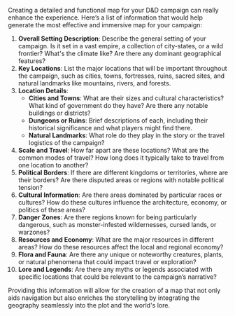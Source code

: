 Creating a detailed and functional map for your D&D campaign can really enhance the experience. Here’s a list of information that would help generate the most effective and immersive map for your campaign:

1. **Overall Setting Description**: Describe the general setting of your campaign. Is it set in a vast empire, a collection of city-states, or a wild frontier? What's the climate like? Are there any dominant geographical features?
2. **Key Locations**: List the major locations that will be important throughout the campaign, such as cities, towns, fortresses, ruins, sacred sites, and natural landmarks like mountains, rivers, and forests.
3. **Location Details**:
	- **Cities and Towns**: What are their sizes and cultural characteristics? What kind of government do they have? Are there any notable buildings or districts?
	- **Dungeons or Ruins**: Brief descriptions of each, including their historical significance and what players might find there.
	- **Natural Landmarks**: What role do they play in the story or the travel logistics of the campaign?
4. **Scale and Travel**: How far apart are these locations? What are the common modes of travel? How long does it typically take to travel from one location to another?
5. **Political Borders**: If there are different kingdoms or territories, where are their borders? Are there disputed areas or regions with notable political tension?
6. **Cultural Information**: Are there areas dominated by particular races or cultures? How do these cultures influence the architecture, economy, or politics of these areas?
7. **Danger Zones**: Are there regions known for being particularly dangerous, such as monster-infested wildernesses, cursed lands, or warzones?
8. **Resources and Economy**: What are the major resources in different areas? How do these resources affect the local and regional economy?
9. **Flora and Fauna**: Are there any unique or noteworthy creatures, plants, or natural phenomena that could impact travel or exploration?
10. **Lore and Legends**: Are there any myths or legends associated with specific locations that could be relevant to the campaign’s narrative?

Providing this information will allow for the creation of a map that not only aids navigation but also enriches the storytelling by integrating the geography seamlessly into the plot and the world's lore.